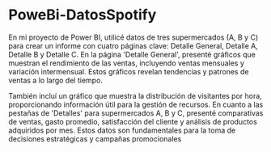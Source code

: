 # PoweBi-DatosSpotify

En mi proyecto de Power BI, utilicé datos de tres supermercados (A, B y C) para crear un informe con cuatro páginas clave: Detalle General, Detalle A, Detalle B y Detalle C. En la página 'Detalle General', presenté gráficos que muestran el rendimiento de las ventas, incluyendo ventas mensuales y variación intermensual. Estos gráficos revelan tendencias y patrones de ventas a lo largo del tiempo.

También incluí un gráfico que muestra la distribución de visitantes por hora, proporcionando información útil para la gestión de recursos. En cuanto a las pestañas de 'Detalles' para supermercados A, B y C, presenté comparativas de ventas, gasto promedio, satisfacción del cliente y análisis de productos adquiridos por mes. Estos datos son fundamentales para la toma de decisiones estratégicas y campañas promocionales
